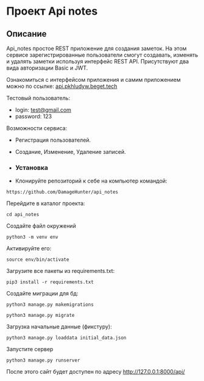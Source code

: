 # Проект Api notes

## Описание

Api_notes простое REST приложение для создания заметок. На этом сервисе зарегистрированные пользователи смогут 
создавать, изменять и удалять заметки используя интерфейс REST API. Присутствуют два вида авторизации Basic и JWT.

Ознакомиться с интерфейсом приложения и самим приложением можно по ссылке:
[api.pkhludyw.beget.tech](http://api.pkhludyw.beget.tech)



Тестовый пользователь:

- login: test@gmail.com
- password: 123

Возможности сервиса:

- Регистрация пользователей.
- Создание, Изменение, Удаление записей.

- ### Установка

- Клонируйте репозиторий к себе на компьютер командой:

```
https://github.com/DamageHunter/api_notes
```

Перейдите в каталог проекта:

```
cd api_notes
```

Создайте файл окружений

```
python3 -m venv env
```

Активируйте его:

```
source env/bin/activate
```

Загрузите все пакеты из requirements.txt:

```
pip3 install -r requirements.txt
```
Создайте миграции для бд:

```
python3 manage.py makemigrations

python3 manage.py migrate
```

Загрузка начальные данные (фикстуру):

```
python3 manage.py loaddata initial_data.json
```

Запустите сервер
```
python3 manage.py runserver
```

После этого сайт будет доступен по адресу http://127.0.0.1:8000/api/




